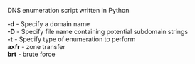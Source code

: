 
DNS enumeration script written in Python  
  
  
**-d** - Specify a domain name  
**-D** - Specify file name containing potential subdomain strings  
**-t** - Specify type of enumeration to perform  
**axfr** - zone transfer  
**brt** - brute force